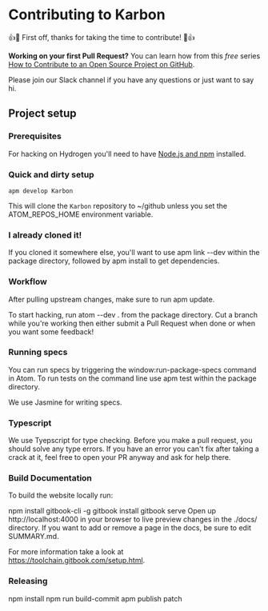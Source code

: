 # Contributing to Karbon
👍🎉 First off, thanks for taking the time to contribute! 🎉👍

**Working on your first Pull Request?** You can learn how from this _free_ series
[How to Contribute to an Open Source Project on GitHub](https://egghead.io/courses/how-to-contribute-to-an-open-source-project-on-github).

Please join our Slack channel if you have any questions or just want to say hi.

## Project setup
### Prerequisites
For hacking on Hydrogen you'll need to have [Node.js and npm](https://docs.npmjs.com/getting-started/installing-node) installed.

### Quick and dirty setup
`apm develop Karbon`

This will clone the `Karbon` repository to ~/github unless you set the ATOM_REPOS_HOME environment variable.

### I already cloned it!
If you cloned it somewhere else, you'll want to use apm link --dev within the package directory, followed by apm install to get dependencies.

### Workflow
After pulling upstream changes, make sure to run apm update.

To start hacking, run atom --dev . from the package directory. Cut a branch while you're working then either submit a Pull Request when done or when you want some feedback!

### Running specs
You can run specs by triggering the window:run-package-specs command in Atom. To run tests on the command line use apm test within the package directory.

We use Jasmine for writing specs.

### Typescript
We use Tyepscript for type checking. Before you make a pull request, you should solve any type errors. If you have an error you can't fix after taking a crack at it, feel free to open your PR anyway and ask for help there.

### Build Documentation
To build the website locally run:

npm install gitbook-cli -g
gitbook install
gitbook serve
Open up http://localhost:4000 in your browser to live preview changes in the ./docs/ directory. If you want to add or remove a page in the docs, be sure to edit SUMMARY.md.

For more information take a look at https://toolchain.gitbook.com/setup.html.

### Releasing
npm install
npm run build-commit
apm publish patch
